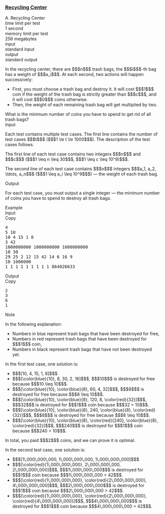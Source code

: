 <h3><a href="https://codeforces.com/contest/2128/problem/A" target="_blank" rel="noopener noreferrer">Recycling Center</a></h3>

<div class="header"><div class="title">A. Recycling Center</div><div class="time-limit"><div class="property-title">time limit per test</div>1 second</div><div class="memory-limit"><div class="property-title">memory limit per test</div>256 megabytes</div><div class="input-file input-standard"><div class="property-title">input</div>standard input</div><div class="output-file output-standard"><div class="property-title">output</div>standard output</div></div><div><p>In the recycling center, there are $$$n$$$ trash bags, the $$$i$$$-th bag has a weight of $$$a_i$$$. At each second, two actions will happen successively: </p><ul> <li> First, you must choose a trash bag and destroy it. It will cost $$$1$$$ coin if the weight of the trash bag is strictly greater than $$$c$$$, and it will cost $$$0$$$ coins otherwise. </li><li> Then, the weight of each remaining trash bag will get multiplied by two. </li></ul> What is the minimum number of coins you have to spend to get rid of all trash bags?</div><div class="input-specification"><div class="section-title">Input</div><p>Each test contains multiple test cases. The first line contains the number of test cases $$$t$$$ ($$$1 \le t \le 1000$$$). The description of the test cases follows. </p><p>The first line of each test case contains two integers $$$n$$$ and $$$c$$$ ($$$1 \leq n \leq 30$$$, $$$1 \leq c \leq 10^9)$$$.</p><p>The second line of each test case contains $$$n$$$ integers $$$a_1, a_2, \ldots, a_n$$$ ($$$1 \leq a_i \leq 10^9$$$) — the weight of each trash bag.</p></div><div class="output-specification"><div class="section-title">Output</div><p>For each test case, you must output a single integer — the minimum number of coins you have to spend to destroy all trash bags.</p></div><div class="sample-tests"><div class="section-title">Example</div><div class="sample-test"><div class="input"><div class="title">Input<div title="Copy" data-clipboard-target="#id00025648588780388337" id="id00061005493019066326" class="input-output-copier">Copy</div></div><pre id="id00025648588780388337"><div class="test-example-line test-example-line-even test-example-line-0">4</div><div class="test-example-line test-example-line-odd test-example-line-1">5 10</div><div class="test-example-line test-example-line-odd test-example-line-1">10 4 15 1 8</div><div class="test-example-line test-example-line-even test-example-line-2">3 42</div><div class="test-example-line test-example-line-even test-example-line-2">1000000000 1000000000 1000000000</div><div class="test-example-line test-example-line-odd test-example-line-3">10 30</div><div class="test-example-line test-example-line-odd test-example-line-3">29 25 2 12 15 42 14 6 16 9</div><div class="test-example-line test-example-line-even test-example-line-4">10 1000000</div><div class="test-example-line test-example-line-even test-example-line-4">1 1 1 1 1 1 1 1 1 864026633</div></pre></div><div class="output"><div class="title">Output<div title="Copy" data-clipboard-target="#id007394750957624887" id="id008227991314827017" class="input-output-copier">Copy</div></div><pre id="id007394750957624887">2
3
6
1
</pre></div></div></div><div class="note"><div class="section-title">Note</div><p>In the following explanation: </p><ul> <li> Numbers in blue represent trash bags that have been destroyed for free, </li><li> Numbers in red represent trash bags that have been destroyed for $$$1$$$ coin, </li><li> Numbers in black represent trash bags that have not been destroyed yet. </li></ul><p>In the first test case, one solution is: </p><ul> <li> $$$[10, 4, 15, 1, 8]$$$ </li><li> $$$[\color{blue}{10}, 8, 30, 2, 16]$$$, $$$10$$$ is destroyed for free because $$$10 \leq 10$$$. </li><li> $$$[\color{blue}{10}, \color{blue}{8}, 60, 4, 32]$$$, $$$8$$$ is destroyed for free because $$$8 \leq 10$$$. </li><li> $$$[\color{blue}{10}, \color{blue}{8}, 120, 8, \color{red}{32}]$$$, $$$32$$$ is destroyed for $$$1$$$ coin because $$$32 > 10$$$. </li><li> $$$[\color{blue}{10}, \color{blue}{8}, 240, \color{blue}{8}, \color{red}{32}]$$$, $$$8$$$ is destroyed for free because $$$8 \leq 10$$$. </li><li> $$$[\color{blue}{10}, \color{blue}{8}, \color{red}{240}, \color{blue}{8}, \color{red}{32}]$$$, $$$240$$$ is destroyed for $$$1$$$ coin because $$$240 > 10$$$. </li></ul><p>In total, you paid $$$2$$$ coins, and we can prove it is optimal.</p><p>In the second test case, one solution is: </p><ul> <li> $$$[1\,000\,000\,000, 1\,000\,000\,000, 1\,000\,000\,000]$$$ </li><li> $$$[\color{red}{1\,000\,000\,000}, 2\,000\,000\,000, 2\,000\,000\,000]$$$, $$$1\,000\,000\,000$$$ is destroyed for $$$1$$$ coin because $$$1\,000\,000\,000 > 42$$$. </li><li> $$$[\color{red}{1\,000\,000\,000}, \color{red}{2\,000\,000\,000}, 4\,000\,000\,000]$$$, $$$2\,000\,000\,000$$$ is destroyed for $$$1$$$ coin because $$$2\,000\,000\,000 > 42$$$. </li><li> $$$[\color{red}{1\,000\,000\,000}, \color{red}{2\,000\,000\,000}, \color{red}{4\,000\,000\,000}]$$$, $$$4\,000\,000\,000$$$ is destroyed for $$$1$$$ coin because $$$4\,000\,000\,000 > 42$$$. </li></ul></div>